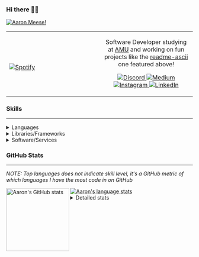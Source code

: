 ### Hi there 👋🏻
[![Aaron Meese!](https://user-images.githubusercontent.com/17814535/88975338-a2aabf00-d27f-11ea-963f-8a19608716b4.png)](https://github.com/ajmeese7/readme-ascii "README ASCII")

<!-- Modified from project here: https://github.com/novatorem/novatorem -->
<table width="100%"> 
  <tr>
  <td width="50%">
      
&nbsp; <br> [![Spotify](https://ajmeese7.vercel.app/api/spotify)](https://open.spotify.com/user/ajmeese)

  </td>
  <td width="50%">

<p align="center">
Software Developer studying at <a href="https://www.amu.apus.edu/">AMU</a> and working on fun 
projects like the <a href="https://github.com/ajmeese7/readme-ascii">readme-ascii</a> one featured above!
</p>
<p align="center">
  <a href="https://discord.gg/PxRTQg3">
    <img src="https://img.shields.io/badge/discord-ajmeese7%234835-369?style=flat-square&logo=discord&logoColor=white&color=purple" alt="Discord" title="Discord">
  </a>
  <a href="https://link.aaronmeese.com/medium">
    <img src="https://img.shields.io/badge/medium-ajmeese7-1DB954?style=flat-square&logo=medium&logoColor=white" alt="Medium" title="Medium">
  </a>
  <br />
  <a href="https://link.aaronmeese.com/instagram">
    <img src="https://img.shields.io/badge/instagram-ajmeese7-1DB954?style=flat-square&logo=instagram&logoColor=white&color=c13584" alt="Instagram" title="Instagram">
  </a>
  <a href="https://link.aaronmeese.com/linkedin">
    <img src="https://img.shields.io/badge/linkedIn-aaronmeese-1DB954?style=flat-square&logo=linkedin&logoColor=white&color=blue" alt="LinkedIn" title="LinkedIn">
  </a>
</p>
  </td>
  </table>

[//]: <> (The `&nbsp;` is to have Aphelion take up more space)

### Skills ###
----
<details>
<summary>Languages</summary>

+ JavaScript
+ HTML
+ CSS
    + [README ASCII](https://github.com/ajmeese7/readme-ascii)
+ PHP
    + [Coupon Booked](https://github.com/ajmeese7/coupon-booked)
    + [Steam Summary](https://github.com/ajmeese7/steam-summary)
+ Java
    + [BRCC Java](https://github.com/ajmeese7/brcc-java)
    + [Euler Problems](https://github.com/ajmeese7/euler-problems)

</details>
<details>
<summary>Libraries/Frameworks</summary>

+ NodeJS
    + [Snapchat Share](https://github.com/ajmeese7/snapchat-share)
    + [FRC Spreadsheets](https://github.com/ajmeese7/frc-spreadsheets)
+ Cordova
    + [Coupon Booked](https://github.com/ajmeese7/coupon-booked)
+ jQuery
+ Discord.js
    + [Spambot](https://github.com/ajmeese7/spambot)
    + [Automatic Reactions](https://github.com/ajmeese7/automatic-reactions)
    + [Multiple Reactions](https://github.com/ajmeese7/multiple-reactions)
    + [Galley Calls](https://github.com/ajmeese7/galley-calls)
    + [Tatsu Toolbox](https://github.com/ajmeese7/tatsu-toolbox)
+ Puppeteer
    + [README ASCII](https://github.com/ajmeese7/readme-ascii)
    + [Dynamic Page Retrieval](https://github.com/ajmeese7/dynamic-page-retrieval)
+ Nightmare.js
    + [Steam Queue Clicker](https://github.com/ajmeese7/steam-queue-clicker)
    + [Repbot](https://github.com/ajmeese7/repbot)
+ Express
    + [Galley Calls](https://github.com/ajmeese7/galley-calls)
+ pdf-lib
+ async

</details>
<details>
<summary>Software/Services</summary>

+ Wallpaper Engine
    + [Random Wallpaper](https://github.com/ajmeese7/random-wallpaper)
    + [Image of the Day](https://github.com/ajmeese7/image-of-the-day)
+ phpMyAdmin
+ cPanel
+ Cloudinary
+ Firefox Extensions
    + [Chess Next Move](https://github.com/ajmeese7/chess-next-move)
    + [Gmail Label Organizer](https://github.com/ajmeese7/gmail-label-organizer)
+ Google Analytics
+ Heroku
+ Nexmo
    + [Coupon Booked](https://github.com/ajmeese7/coupon-booked)
+ Twilio
    + [Galley Calls](https://github.com/ajmeese7/galley-calls)
+ Sonix
    + [Galley Calls](https://github.com/ajmeese7/galley-calls)
+ Auth0
+ OneSignal

</details>
<!--
<details>
<summary>Soft Skills</summary>
+ English/Grammar
+ SEO
    <!-- + TODO: Add my site examples after I finish improving them --
</details>
-->

### GitHub Stats ###
----
*NOTE: Top languages does not indicate skill level, it's a GitHub metric of which languages I have the most code in on GitHub*

<a href="https://profile-summary-for-github.com/user/ajmeese7">
  <img align="left" height="170px" src="https://github-readme-stats.vercel.app/api?username=ajmeese7&show_icons=true&line_height=27&count_private=true&include_all_commits=true" alt="Aaron's GitHub stats"/>
  <img src="https://github-readme-stats.vercel.app/api/top-langs/?username=ajmeese7&hide_langs_below=5&layout=compact" alt="Aaron's language stats"/>
</a>

<details>
<summary>Detailed stats</summary>

### :zap: Recent Activity
<!--START_SECTION:activity-->
1. 🎉 Merged PR [#5](https://github.com/ajmeese7/repbot/pull/5) in [ajmeese7/repbot](https://github.com/ajmeese7/repbot)
2. 🎉 Merged PR [#12](https://github.com/ajmeese7/coupon-booked/pull/12) in [ajmeese7/coupon-booked](https://github.com/ajmeese7/coupon-booked)
3. 🎉 Merged PR [#3](https://github.com/ajmeese7/snapchat-share/pull/3) in [ajmeese7/snapchat-share](https://github.com/ajmeese7/snapchat-share)
4. 🎉 Merged PR [#6](https://github.com/ajmeese7/galley-calls/pull/6) in [ajmeese7/galley-calls](https://github.com/ajmeese7/galley-calls)
5. 🎉 Merged PR [#5](https://github.com/ajmeese7/readme-ascii/pull/5) in [ajmeese7/readme-ascii](https://github.com/ajmeese7/readme-ascii)
<!--END_SECTION:activity-->

### 🧐 Waka Stats
<!--START_SECTION:waka-->
**🐱 My Github Data** 

> 🏆 30 Contributions in the Year 2021
 > 
> 📦 60.7 kB Used in Github's Storage 
 > 
> 🚫 Not Opted to Hire
 > 
> 📜 48 Public Repositories 
 > 
> 🔑 16 Private Repositories  
 > 
**I'm an Early 🐤** 

```text
🌞 Morning    289 commits    ████████░░░░░░░░░░░░░░░░░   34.45% 
🌆 Daytime    367 commits    ███████████░░░░░░░░░░░░░░   43.74% 
🌃 Evening    176 commits    █████░░░░░░░░░░░░░░░░░░░░   20.98% 
🌙 Night      7 commits      ░░░░░░░░░░░░░░░░░░░░░░░░░   0.83%

```
📅 **I'm Most Productive on Saturday** 

```text
Monday       95 commits     ██░░░░░░░░░░░░░░░░░░░░░░░   11.32% 
Tuesday      100 commits    ███░░░░░░░░░░░░░░░░░░░░░░   11.92% 
Wednesday    90 commits     ██░░░░░░░░░░░░░░░░░░░░░░░   10.73% 
Thursday     99 commits     ███░░░░░░░░░░░░░░░░░░░░░░   11.8% 
Friday       126 commits    ███░░░░░░░░░░░░░░░░░░░░░░   15.02% 
Saturday     171 commits    █████░░░░░░░░░░░░░░░░░░░░   20.38% 
Sunday       158 commits    ████░░░░░░░░░░░░░░░░░░░░░   18.83%

```


📊 **This Week I Spent My Time On** 

```text
⌚︎ Time Zone: America/Chicago

💬 Programming Languages: 
JavaScript               17 hrs 1 min        █████████████████████░░░░   84.2% 
Markdown                 1 hr 4 mins         █░░░░░░░░░░░░░░░░░░░░░░░░   5.35% 
HTML                     46 mins             █░░░░░░░░░░░░░░░░░░░░░░░░   3.85% 
CSS                      38 mins             ░░░░░░░░░░░░░░░░░░░░░░░░░   3.16% 
JSON                     17 mins             ░░░░░░░░░░░░░░░░░░░░░░░░░   1.48%

🐱‍💻 Projects: 
where-temperature        9 hrs 56 mins       ████████████░░░░░░░░░░░░░   49.13% 
smoke-pit-playlist       8 hrs 55 mins       ███████████░░░░░░░░░░░░░░   44.16% 
pullup-screens           1 hr 16 mins        █░░░░░░░░░░░░░░░░░░░░░░░░   6.28% 
galley-calls             4 mins              ░░░░░░░░░░░░░░░░░░░░░░░░░   0.34% 
soundcloud-chains        1 min               ░░░░░░░░░░░░░░░░░░░░░░░░░   0.09%

```

**I Mostly Code in JavaScript** 

```text
JavaScript               27 repos            ██████████████░░░░░░░░░░░   57.45% 
HTML                     8 repos             ████░░░░░░░░░░░░░░░░░░░░░   17.02% 
Java                     4 repos             ██░░░░░░░░░░░░░░░░░░░░░░░   8.51% 
CSS                      3 repos             █░░░░░░░░░░░░░░░░░░░░░░░░   6.38% 
Python                   2 repos             █░░░░░░░░░░░░░░░░░░░░░░░░   4.26%

```



<!--END_SECTION:waka-->
</details>
